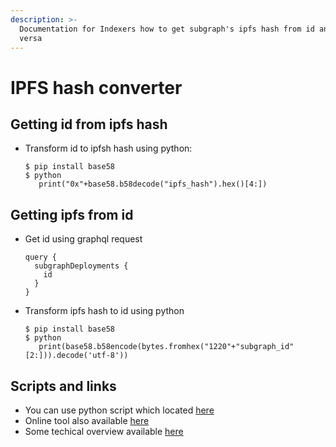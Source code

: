 ```yaml
---
description: >-
  Documentation for Indexers how to get subgraph's ipfs hash from id and vise
  versa
---
```


# IPFS hash converter

## Getting id from ipfs hash

*   Transform id to ipfsh hash using python:

    ```
    $ pip install base58
    $ python
       print("0x"+base58.b58decode("ipfs_hash").hex()[4:])
    ```

## Getting ipfs from id

*   Get id using graphql request

    ```
    query {
      subgraphDeployments {
        id
      }
    }
    ```
*   Transform ipfs hash to id using python

    ```
    $ pip install base58
    $ python
       print(base58.b58encode(bytes.fromhex("1220"+"subgraph_id"[2:])).decode('utf-8'))
    ```

## Scripts and links

* You can use python script which located [here](https://github.com/StakeSquid/graphprotocol-testnet-docker/blob/master/subgraph\_convert.py)
* Online tool also available [here](https://incoherency.co.uk/base58/)
* Some techical overview available [here](https://ethereum.stackexchange.com/questions/17094/how-to-store-ipfs-hash-using-bytes32)
